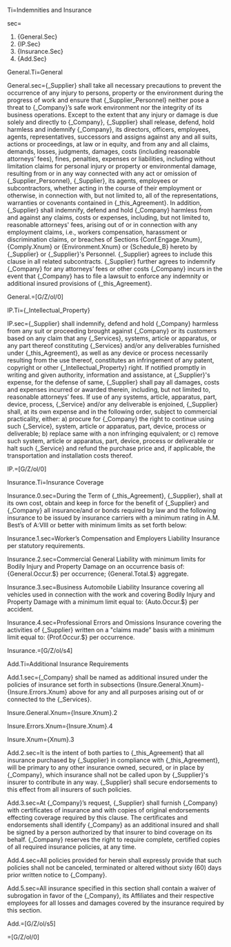 Ti=Indemnities and Insurance

sec=<ol><li>{General.Sec}</li><li>{IP.Sec}</li><li>{Insurance.Sec}</li><li>{Add.Sec}</ol>

General.Ti=General

General.sec={_Supplier} shall take all necessary precautions to prevent the occurrence of any injury to persons, property or the environment during the progress of work and ensure that {_Supplier_Personnel} neither pose a threat to {_Company}’s safe work environment nor the integrity of its business operations. Except to the extent that any injury or damage is due solely and directly to {_Company}, {_Supplier} shall release, defend, hold harmless and indemnify {_Company}, its directors, officers, employees, agents, representatives, successors and assigns against any and all suits, actions or proceedings, at law or in equity, and from any and all claims, demands, losses, judgments, damages, costs (including reasonable attorneys’ fees), fines, penalties, expenses or liabilities, including without limitation claims for personal injury or property or environmental damage, resulting from or in any way connected with any act or omission of {_Supplier_Personnel}, {_Supplier}, its agents, employees or subcontractors, whether acting in the course of their employment or otherwise, in connection with, but not limited to, all of the representations, warranties or covenants contained in {_this_Agreement}. In addition, {_Supplier} shall indemnify, defend and hold {_Company} harmless from and against any claims, costs or expenses, including, but not limited to, reasonable attorneys' fees, arising out of or in connection with any employment claims, i.e., workers compensation, harassment or discrimination claims, or breaches of Sections {Conf.Engage.Xnum}, {Comply.Xnum} or {Environment.Xnum} or {Schedule_B} hereto by {_Supplier} or {_Supplier}'s Personnel. {_Supplier} agrees to include this clause in all related subcontracts. {_Supplier} further agrees to indemnify {_Company} for any attorneys’ fees or other costs {_Company} incurs in the event that {_Company} has to file a lawsuit to enforce any indemnity or additional insured provisions of {_this_Agreement}.

General.=[G/Z/ol/0]

IP.Ti={_Intellectual_Property}

IP.sec={_Supplier} shall indemnify, defend and hold {_Company} harmless from any suit or proceeding brought against {_Company} or its customers based on any claim that any {_Services}, systems, article or apparatus, or any part thereof constituting {_Services} and/or any deliverables furnished under {_this_Agreement}, as well as any device or process necessarily resulting from the use thereof, constitutes an infringement of any patent, copyright or other {_Intellectual_Property} right. If notified promptly in writing and given authority, information and assistance, at {_Supplier}'s expense, for the defense of same, {_Supplier} shall pay all damages, costs and expenses incurred or awarded therein, including, but not limited to, reasonable attorneys’ fees. If use of any systems, article, apparatus, part, device, process, {_Service} and/or any deliverable is enjoined, {_Supplier} shall, at its own expense and in the following order, subject to commercial practicality, either: a) procure for {_Company} the right to continue using such {_Service}, system, article or apparatus, part, device, process or deliverable; b) replace same with a non infringing equivalent; or c) remove such system, article or apparatus, part, device, process or deliverable or halt such {_Service} and refund the purchase price and, if applicable, the transportation and installation costs thereof.

IP.=[G/Z/ol/0]

Insurance.Ti=Insurance Coverage

Insurance.0.sec=During the Term of {_this_Agreement}, {_Supplier}, shall at its own cost, obtain and keep in force for the benefit of {_Supplier} and {_Company} all insurance/and or bonds required by law and the following insurance to be issued by insurance carriers with a minimum rating in A.M. Best’s of A:VIII or better with minimum limits as set forth below:

Insurance.1.sec=Worker’s Compensation and Employers Liability Insurance per statutory requirements.

Insurance.2.sec=Commercial General Liability with minimum limits for Bodily Injury and Property Damage on an occurrence basis of: {General.Occur.$} per occurrence; {General.Total.$} aggregate.

Insurance.3.sec=Business Automobile Liability Insurance covering all vehicles used in connection with the work and covering Bodily Injury and Property Damage with a minimum limit equal to: {Auto.Occur.$} per accident.

Insurance.4.sec=Professional Errors and Omissions Insurance covering the activities of {_Supplier} written on a "claims made” basis with a minimum limit equal to: {Prof.Occur.$} per occurrence.

Insurance.=[G/Z/ol/s4]

Add.Ti=Additional Insurance Requirements

Add.1.sec={_Company} shall be named as additional insured under the policies of insurance set forth in subsections {Insure.General.Xnum}-{Insure.Errors.Xnum} above for any and all purposes arising out of or connected to the {_Services}.

Insure.General.Xnum={Insure.Xnum}.2

Insure.Errors.Xnum={Insure.Xnum}.4

Insure.Xnum={Xnum}.3


Add.2.sec=It is the intent of both parties to {_this_Agreement} that all insurance purchased by {_Supplier} in compliance with {_this_Agreement}, will be primary to any other insurance owned, secured, or in place by {_Company}, which insurance shall not be called upon by {_Supplier}'s insurer to contribute in any way. {_Supplier} shall secure endorsements to this effect from all insurers of such policies.

Add.3.sec=At {_Company}’s request, {_Supplier} shall furnish {_Company} with certificates of insurance and with copies of original endorsements effecting coverage required by this clause. The certificates and endorsements shall identify {_Company} as an additional insured and shall be signed by a person authorized by that insurer to bind coverage on its behalf. {_Company} reserves the right to require complete, certified copies of all required insurance policies, at any time.

Add.4.sec=All policies provided for herein shall expressly provide that such policies shall not be canceled, terminated or altered without sixty (60) days prior written notice to {_Company}.

Add.5.sec=All insurance specified in this section shall contain a waiver of subrogation in favor of the {_Company}, its Affiliates and their respective employees for all losses and damages covered by the insurance required by this section.

Add.=[G/Z/ol/s5]

=[G/Z/ol/0]
